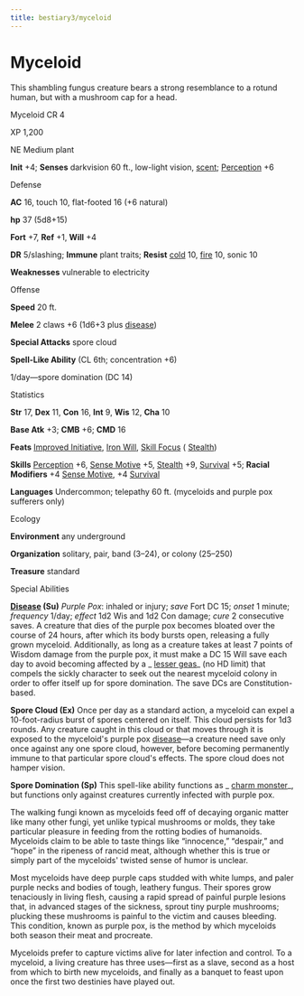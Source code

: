 ```yaml
---
title: bestiary3/myceloid
---
```

# Myceloid

This shambling fungus creature bears a strong resemblance to a rotund human, but with a mushroom cap for a head.

Myceloid CR 4

XP 1,200

NE Medium plant

**Init** +4; **Senses** darkvision 60 ft., low-light vision, [scent](monsters/universalMonsterRules#_scent); [Perception](skills/perception#_perception) +6

Defense

**AC** 16, touch 10, flat-footed 16 (+6 natural)

**hp** 37 (5d8+15)

**Fort** +7, **Ref** +1, **Will** +4

**DR** 5/slashing; **Immune** plant traits; **Resist** [cold](monsters/creatureTypes#_cold-subtype) 10, [fire](monsters/creatureTypes#_fire-subtype) 10, sonic 10

**Weaknesses** vulnerable to electricity

Offense

**Speed** 20 ft.

**Melee** 2 claws +6 (1d6+3 plus [disease](monsters/universalMonsterRules#_disease-(ex-or-su)))

**Special Attacks** spore cloud

**Spell-Like Ability** (CL 6th; concentration +6)

1/day—spore domination (DC 14)

Statistics

**Str** 17, **Dex** 11, **Con** 16, **Int** 9, **Wis** 12, **Cha** 10

**Base Atk** +3; **CMB** +6; **CMD** 16

**Feats** [Improved Initiative](feats#_improved-initiative), [Iron Will](feats#_iron-will), [Skill Focus](feats#_skill-focus) ( [Stealth](skills/stealth#_stealth))

**Skills** [Perception](skills/perception#_perception) +6, [Sense Motive](skills/senseMotive#_sense-motive) +5, [Stealth](skills/stealth#_stealth) +9, [Survival](skills/survival#_survival) +5; **Racial Modifiers** +4 [Sense Motive](skills/senseMotive#_sense-motive), +4 [Survival](skills/survival#_survival)

**Languages** Undercommon; telepathy 60 ft. (myceloids and purple pox sufferers only)

Ecology

**Environment** any underground

**Organization** solitary, pair, band (3–24), or colony (25–250)

**Treasure** standard

Special Abilities

**[Disease](monsters/universalMonsterRules#_disease-(ex-or-su)) (Su)** _Purple Pox_: inhaled or injury; _save_ Fort DC 15; _onset_ 1 minute; _frequency_ 1/day; _effect_ 1d2 Wis and 1d2 Con damage; _cure_ 2 consecutive saves. A creature that dies of the purple pox becomes bloated over the course of 24 hours, after which its body bursts open, releasing a fully grown myceloid. Additionally, as long as a creature takes at least 7 points of Wisdom damage from the purple pox, it must make a DC 15 Will save each day to avoid becoming affected by a _ [lesser geas](spells/geasQuest#_geas-lesser)_ (no HD limit) that compels the sickly character to seek out the nearest myceloid colony in order to offer itself up for spore domination. The save DCs are Constitution-based.

**Spore Cloud (Ex)** Once per day as a standard action, a myceloid can expel a 10-foot-radius burst of spores centered on itself. This cloud persists for 1d3 rounds. Any creature caught in this cloud or that moves through it is exposed to the myceloid's purple pox [disease](monsters/universalMonsterRules#_disease-(ex-or-su))—a creature need save only once against any one spore cloud, however, before becoming permanently immune to that particular spore cloud's effects. The spore cloud does not hamper vision.

**Spore Domination (Sp)** This spell-like ability functions as _ [charm monster](spells/charmMonster#_charm-monster)_, but functions only against creatures currently infected with purple pox.

The walking fungi known as myceloids feed off of decaying organic matter like many other fungi, yet unlike typical mushrooms or molds, they take particular pleasure in feeding from the rotting bodies of humanoids. Myceloids claim to be able to taste things like “innocence,” “despair,” and “hope” in the ripeness of rancid meat, although whether this is true or simply part of the myceloids' twisted sense of humor is unclear.

Most myceloids have deep purple caps studded with white lumps, and paler purple necks and bodies of tough, leathery fungus. Their spores grow tenaciously in living flesh, causing a rapid spread of painful purple lesions that, in advanced stages of the sickness, sprout tiny purple mushrooms; plucking these mushrooms is painful to the victim and causes bleeding. This condition, known as purple pox, is the method by which myceloids both season their meat and procreate.

Myceloids prefer to capture victims alive for later infection and control. To a myceloid, a living creature has three uses—first as a slave, second as a host from which to birth new myceloids, and finally as a banquet to feast upon once the first two destinies have played out.

